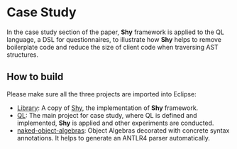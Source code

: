 # Case Study

In the case study section of the paper, __Shy__ framework is applied to the QL language, a DSL for questionnaires, to illustrate how __Shy__ helps to remove boilerplate code and reduce the size of client code when traversing AST structures.

## How to build

Please make sure all the three projects are imported into Eclipse:

- [Library](https://github.com/JasonCHU/SYBwithOA/tree/master/CaseStudy/Library): A copy of [Shy](https://github.com/JasonCHU/SYBwithOA/tree/master/Shy), the implementation of __Shy__ framework.
- [QL](https://github.com/JasonCHU/SYBwithOA/tree/master/CaseStudy/QL): The main project for case study, where QL is defined and implemented, __Shy__ is applied and other experiments are conducted. 
- [naked-object-algebras](https://github.com/JasonCHU/SYBwithOA/tree/master/CaseStudy/naked-object-algebras):  Object Algebras decorated with concrete syntax annotations. It helps to generate an ANTLR4 parser automatically.


